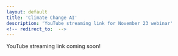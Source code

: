 ```yaml
---
layout: default
title: 'Climate Change AI'
description: 'YouTube streaming link for November 23 webinar'
<!-- redirect_to:  -->
---
```


YouTube streaming link coming soon!